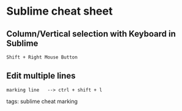 # Sublime cheat sheet

## Column/Vertical selection with Keyboard in Sublime
`Shift + Right Mouse Button`

## Edit multiple lines
`marking line   --> ctrl + shift + l`

tags: sublime cheat marking
